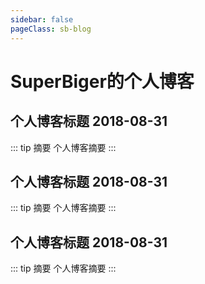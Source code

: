 ```yaml
---
sidebar: false
pageClass: sb-blog
---
```

# SuperBiger的个人博客 <Badge text="大道当简"/>

## 个人博客标题 <Tag>2018-08-31</Tag>
::: tip 摘要
个人博客摘要
:::

## 个人博客标题 <Tag>2018-08-31</Tag>
::: tip 摘要
个人博客摘要
:::

## 个人博客标题 <Tag>2018-08-31</Tag>
::: tip 摘要
个人博客摘要
:::